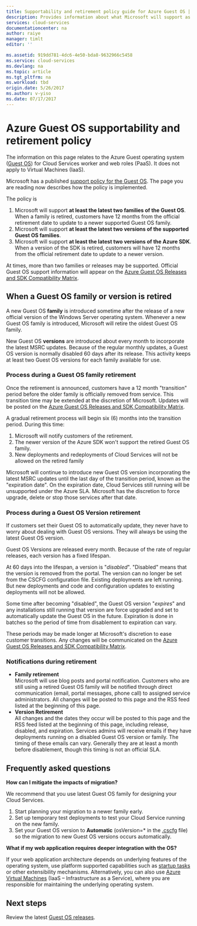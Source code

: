 ```yaml
---
title: Supportability and retirement policy guide for Azure Guest OS | Azure
description: Provides information about what Microsoft will support as regards to the Azure Guest OS used by Cloud Services.
services: cloud-services
documentationcenter: na
author: raiye
manager: timlt
editor: ''

ms.assetid: 919dd781-4dc6-4e50-bda8-9632966c5458
ms.service: cloud-services
ms.devlang: na
ms.topic: article
ms.tgt_pltfrm: na
ms.workload: tbd
origin.date: 5/26/2017
ms.author: v-yiso
ms.date: 07/17/2017
---
```


# Azure Guest OS supportability and retirement policy
The information on this page relates to the Azure Guest operating system ([Guest OS](./cloud-services-guestos-update-matrix.md)) for Cloud Services worker and web roles (PaaS). It does not apply to Virtual Machines (IaaS). 

Microsoft has a published [support policy for the Guest OS](http://support.microsoft.com/zh-cn/gp/azure-cloud-lifecycle-faq). The page you are reading now describes how the policy is implemented.

The policy is 

1. Microsoft will support **at least the latest two families of the Guest OS**. When a family is retired, customers have 12 months from the official retirement date to update to a newer supported Guest OS family.
2. Microsoft will support **at least the latest two versions of the supported Guest OS families**.
3. Microsoft will support **at least the latest two versions of the Azure SDK**. When a version of the SDK is retired, customers will have 12 months from the official retirement date to update to a newer version.

At times, more than two families or releases may be supported. Official Guest OS support information will appear on the [Azure Guest OS Releases and SDK Compatibility Matrix](./cloud-services-guestos-update-matrix.md).

## When a Guest OS family or version is retired 

A new Guest OS **family** is introduced sometime after the release of a new official version of the Windows Server operating system. Whenever a new Guest OS family is introduced, Microsoft will retire the oldest Guest OS family. 

New Guest OS **versions** are introduced about every month to incorporate the latest MSRC updates. Because of the regular monthly updates, a Guest OS version is normally disabled 60 days after its release. This activity keeps at least two Guest OS versions for each family available for use.

### Process during a Guest OS family retirement 

Once the retirement is announced, customers have a 12 month "transition" period before the older family is officially removed from service. This transition time may be extended at the discretion of Microsoft. Updates will be posted on the [Azure Guest OS Releases and SDK Compatibility Matrix](./cloud-services-guestos-update-matrix.md).

A gradual retirement process will begin six (6) months into the transition period. During this time:

1. Microsoft will notify customers of the retirement. 
2. The newer version of the Azure SDK won't support the retired Guest OS family.
3. New deployments and redeployments of Cloud Services will not be allowed on the retired family

Microsoft will continue to introduce new Guest OS version incorporating the latest MSRC updates until the last day of the transition period, known as the "expiration date". On the expiration date, Cloud Services still running will be unsupported under the Azure SLA. Microsoft has the discretion to force upgrade, delete or stop those services after that date.

### Process during a Guest OS Version retirement 
If customers set their Guest OS to automatically update, they never have to worry about dealing with Guest OS versions. They will always be using the latest Guest OS version.

Guest OS Versions are released every month. Because of the rate of regular releases, each version has a fixed lifespan.

At 60 days into the lifespan, a version is "*disabled*". "Disabled" means that the version is removed from the portal. The version can no longer be set from the CSCFG configuration file. Existing deployments are left running. But new deployments and code and configuration updates to existing deployments will not be allowed.

Some time after becoming "disabled", the Guest OS version "*expires*" and any installations still running that version are force upgraded and set to automatically update the Guest OS in the future. Expiration is done in batches so the period of time from disablement to expiration can vary.

These periods may be made longer at Microsoft's discretion to ease customer transitions. Any changes will be communicated on the [Azure Guest OS Releases and SDK Compatibility Matrix](./cloud-services-guestos-update-matrix.md).

### Notifications during retirement 

* **Family retirement** <br>Microsoft will use blog posts and portal notification. Customers who are still using a retired Guest OS family will be notified through direct communication (email, portal messages, phone call) to assigned service administrators. All changes will be posted to this page and the RSS feed listed at the beginning of this page.
* **Version Retirement** <br>All changes and the dates they occur will be posted to this page and the RSS feed listed at the beginning of this page, including release, disabled, and expiration. Services admins will receive emails if they have deployments running on a disabled Guest OS version or family. The timing of these emails can vary. Generally they are at least a month before disablement, though this timing is not an official SLA.

## Frequently asked questions

**How can I mitigate the impacts of migration?**

We recommend that you use latest Guest OS family for designing your Cloud Services.

1. Start planning your migration to a newer family early. 
2. Set up temporary test deployments to test your Cloud Service running on the new family. 
3. Set your Guest OS version to **Automatic** (osVersion=* in the [.cscfg](./cloud-services-model-and-package.md#cscfg) file) so the migration to new Guest OS versions occurs automatically.

**What if my web application requires deeper integration with the OS?**

If your web application architecture depends on underlying features of the operating system, use platform supported capabilities such as [startup tasks](cloud-services-startup-tasks.md) or other extensibility mechanisms. Alternatively, you can also use [Azure Virtual Machines](https://azure.microsoft.com/documentation/scenarios/virtual-machines/) (IaaS – Infrastructure as a Service), where you are responsible for maintaining the underlying operating system.

## Next steps
Review the latest [Guest OS releases](./cloud-services-guestos-update-matrix.md).